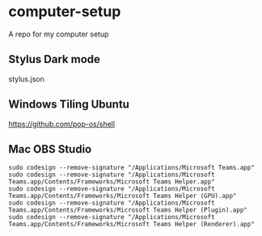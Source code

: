 # computer-setup
A repo for my computer setup

## Stylus Dark mode
stylus.json

## Windows Tiling Ubuntu
https://github.com/pop-os/shell

## Mac OBS Studio
```
sudo codesign --remove-signature "/Applications/Microsoft Teams.app"
sudo codesign --remove-signature "/Applications/Microsoft Teams.app/Contents/Frameworks/Microsoft Teams Helper.app"
sudo codesign --remove-signature "/Applications/Microsoft Teams.app/Contents/Frameworks/Microsoft Teams Helper (GPU).app"
sudo codesign --remove-signature "/Applications/Microsoft Teams.app/Contents/Frameworks/Microsoft Teams Helper (Plugin).app"
sudo codesign --remove-signature "/Applications/Microsoft Teams.app/Contents/Frameworks/Microsoft Teams Helper (Renderer).app"
```
